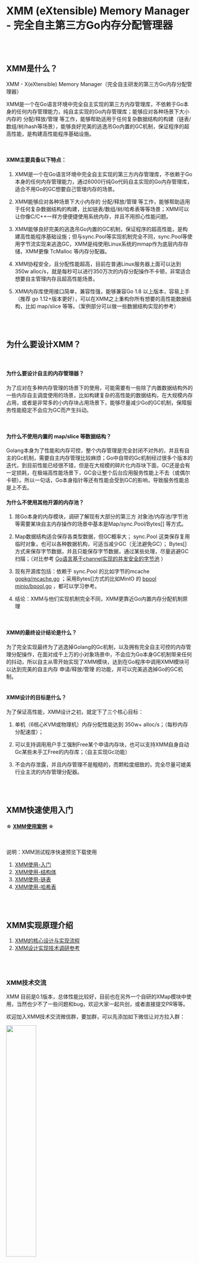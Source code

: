 # XMM (eXtensible) Memory Manager - 完全自主第三方Go内存分配管理器
<br />
<br />

## XMM是什么？

XMM - X(eXtensible) Memory Manager（完全自主研发的第三方Go内存分配管理器）

XMM是一个在Go语言环境中完全自主实现的第三方内存管理库，不依赖于Go本身的任何内存管理能力，纯自主实现的Go内存管理库；能够应对各种场景下大小内存的 分配/释放/管理 等工作，能够帮助适用于任何复杂数据结构的构建（链表/数组/树/hash等场景），能够良好完美的逃逸吊Go内置的GC机制，保证程序的超高性能，是构建高性能程序基础设施。

<br />

#### XMM主要具备以下特点：
1. XMM是一个在Go语言环境中完全自主实现的第三方内存管理库，不依赖于Go本身的任何内存管理能力，通过6000行纯Go代码自主实现的Go内存管理库，适合不用Go的GC想要自己管理内存的场景。

2. XMM能够应对各种场景下大小内存的 分配/释放/管理 等工作，能够帮助适用于任何复杂数据结构的构建，比如链表/数组/树/哈希表等等场景；XMM可以让你像C/C++一样方便便捷使用系统内存，并且不用担心性能问题。

3. XMM能够良好完美的逃逸吊Go内置的GC机制，保证程序的超高性能，是构建高性能程序基础设施；但与sync.Pool等实现机制完全不同，sync.Pool等使用字节流实现来逃逸GC，XMM是纯使用Linux系统的mmap作为底层内存存储，XMM更像 TcMalloc 等内存分配器。

4. XMM协程安全，且分配性能超高，目前在普通Linux服务器上面可以达到 350w alloc/s，就是每秒可以进行350万次的内存分配操作不卡顿，非常适合想要自主管理内存且超高性能场景。

5. XMM内存库使用接口简单，兼容性强，能够兼容Go 1.8 以上版本，容易上手（推荐 go 1.12+版本更好），可以在XMM之上重构你所有想要的高性能数据结构，比如 map/slice 等等。（案例部分可以做一些数据结构实现的参考）

<br />
<br />

## 为什么要设计XMM？
<br />

#### 为什么要设计自主的内存管理器？

为了应对在多种内存管理的场景下的使用，可能需要有一些除了内置数据结构外的一些内存自主调度使用的场景，比如构建复杂的高性能的数据结构，在大规模内存占用，或者是非常多的小内存块占用场景下，能够尽量减少Go的GC机制，保障服务性能稳定不会应为GC而产生抖动。

<br />


#### 为什么不使用内置的 map/slice 等数据结构？

Golang本身为了性能和内存可控，整个内存管理是完全封闭不对外的，并且有自主的Gc机制，需要自主内存管理比较麻烦；Go中自带的Gc机制经过很多个版本的迭代，到目前性能已经很不错，但是在大规模的碎片化内存块下面，GC还是会有一定损耗，在极端高性能场景下，GC会让整个后台应用服务性能上不去（或偶尔卡顿）。所以一句话，Go本身指针等还有性能会受到GC的影响，导致服务性能总是上不去。
<br />

#### 为什么不使用其他开源的内存池？

1. 除Go本身的内存模块，调研了解现有大部分的第三方 对象池/内存池/字节池 等需要某块自主内存操作的场景中基本是Map/sync.Pool/Bytes[] 等方式。

2. Map数据结构适合保存各类型数据，但GC概率大； sync.Pool 这类保存复用临时对象，也可以各种数据机构，可适当减少GC（无法避免GC）； Bytes[] 方式来保存字节数据，并且只能保存字节数据，通过某些处理，尽量逃避GC扫描；（对比参考 [Go语言基于channel实现的并发安全的字节池](https://zhuanlan.zhihu.com/p/265790840) ）

3. 现有开源库包括：依赖于 sync.Pool 的比如字节的mcache [gopkg/mcache.go](https://github.com/bytedance/gopkg/blob/main/lang/mcache/mcache.go) ；采用Bytes[]方式的比如MinIO 的 [bpool minio/bpool.go](https://github.com/minio/minio/blob/master/internal/bpool/bpool.go) ，都可以学习参考。

4. 结论：XMM与他们实现机制完全不同，XMM更靠近Go内置内存分配机制原理

<br />

#### XMM的最终设计结论是什么？

为了完全实现最终为了逃逸掉Golang的Gc机制，以及拥有完全自主可控的内存管理分配操作，在面对成千上万的小对象场景中，不会应为Go本身GC机制带来任何的抖动，所以自主从零开始实现了XMM模块，达到在Go程序中调用XMM模块可以达到完美的自主内存 申请/释放/管理 的功能，并可以完美逃逸掉Go的GC机制。
<br />
<br />

#### XMM设计的目标是什么？
为了保证高性能，XMM设计之初，就定下了三个核心目标：

1. 单机（6核心KVM或物理机）内存分配性能达到 350w+ alloc/s；（每秒内存分配速度）；

2. 可以支持调用用户手工强制Free某个申请内存块，也可以支持XMM自身自动Gc某些未手工Free的内存库；（自主实现Gc功能）

3. 不会内存泄露，并且内存管理不是粗糙的，而颗粒度细致的，完全尽量可媲美行业主流的内存管理分配器。


<br />
<br />

## XMM快速使用入门

#### ☆ [XMM使用案例](https://github.com/heiyeluren/XMM/blob/main/docs/XMM-Usage.md) ☆

<br />

说明：XMM测试程序快速预览下载使用
1. [XMM使用-入门](https://github.com/heiyeluren/XMM/blob/main/example/xmm-test00.go)
2. [XMM使用-结构体](https://github.com/heiyeluren/XMM/blob/main/example/xmm-test01.go)
3. [XMM使用-链表](https://github.com/heiyeluren/XMM/blob/main/example/xmm-test02.go)
4. [XMM使用-哈希表](https://github.com/heiyeluren/XMM/blob/main/example/xmm-test03.go)

<br /> <br />


## XMM实现原理介绍

1. [XMM的核心设计与实现流程](https://github.com/heiyeluren/XMM/blob/main/docs/XMM-DesignImplementation.md)
1. [XMM设计实现技术调研参考](https://github.com/heiyeluren/XMM/blob/main/docs/XMM-InvestigateResearch.md)


<br /> <br />

### XMM技术交流

XMM 目前是0.1版本，总体性能比较好，目前也在另外一个自研的XMap模块中使用，当然也少不了一些问题和bug，欢迎大家一起共创，或者直接提交PR等等。

欢迎加入XMM技术交流微信群，要加群，可以先添加如下微信让对方拉入群：

<img src=https://raw.githubusercontent.com/heiyeluren/XMM/main/docs/img/xmm-wx.png width=40% />

<br /><br />
也可以直接扫描加入微信群（七天后失效）：
<br />

<img src=https://raw.githubusercontent.com/heiyeluren/XMM/main/docs/img/xmm-wx-group.png width=40% />



<br />
<br />


